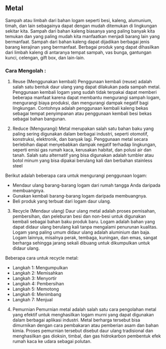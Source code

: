 

## Metal
Sampah atau limbah dari bahan logam seperti besi, kaleng, alumunium, timah, dan lain sebagainya dapat dengan mudah ditemukan di lingkungan sekitar kita. Sampah dari bahan kaleng biasanya yang paling banyak kita temukan dan yang paling mudah kita manfaatkan menjadi barang lain yang bermanfaat. Sampah dari bahan kaleng dapat dijadikan berbagai jenis barang kerajinan yang bermanfaat. Berbagai produk yang dapat dihasilkan dari limbah kaleng di antaranya tempat sampah, vas bunga, gantungan kunci, celengan, gift box, dan lain-lain.

### Cara Mengolah :
1. Reuse (Menggunakan kembali)
Penggunaan kembali (reuse) adalah salah satu bentuk daur ulang yang dapat dilakukan pada sampah metal. Penggunaan kembali logam yang sudah tidak terpakai dapat memberi beberapa manfaat karena dapat membantu mengurangi sampah logam, mengurangi biaya produksi, dan mengurangi dampak negatif bagi lingkungan. Contohnya adalah penggunaan kembali kaleng bekas sebagai tempat penyimpanan atau penggunaan kembali besi bekas sebagai bahan bangunan.

2. Reduce (Mengurangi) 
Metal merupakan salah satu bahan baku yang paling sering digunakan dalam berbagai industri, seperti otomotif, konstruksi, elektronik, dan banyak lagi. Penggunaan metal secara berlebihan dapat menyebabkan dampak negatif terhadap lingkungan, seperti emisi gas rumah kaca, kerusakan habitat, dan polusi air dan tanah. Salah satu alternatif yang bisa digunakan adalah tumbler atau botol minum yang bisa dipakai berulang kali dan berbahan stainless steel

Berikut adalah beberapa cara untuk mengurangi penggunaan logam:
- Mendaur ulang barang-barang logam dari rumah tangga Anda daripada membuangnya.
- Gunakan kembali barang-barang logam daripada membuangnya.
- Beli produk yang terbuat dari logam daur ulang.

3. Recycle (Mendaur ulang)
Daur ulang metal adalah proses pemisahan, pembersihan, dan peleburan besi dan non-besi untuk digunakan kembali sebagai bahan baku produk baru. 
Logam adalah bahan yang dapat didaur ulang berulang kali tanpa mengalami penurunan kualitas. Logam yang paling umum didaur ulang adalah aluminium dan baja. Logam lainnya, misalnya perak, tembaga, kuningan, dan emas, sangat berharga sehingga jarang sekali dibuang untuk dikumpulkan untuk didaur ulang.

Beberapa cara untuk recycle metal:
- Langkah 1: Mengumpulkan 
- Langkah 2: Memisahkan 
- Langkah 3: Menyortir
- Langkah 4: Pembersihan  
- Langkah 5: Memotong 
- Langkah 6: Menimbang 
- Langkah 7: Menjual 

4. Pemurnian
Pemurnian metal adalah salah satu cara pengolahan metal yang efektif untuk menghasilkan logam murni yang dapat digunakan dalam berbagai aplikasi industri. Metal berharga tersebut bisa dimurnikan dengan cara pembakaran atau pemberian asam dan bahan kimia. Proses pemurnian tersebut disebut daur ulang tradisional dan menghasilkan gas dioksin, timbal, dan gas hidrokarbon pembentuk efek rumah kaca ke udara sebagai polutan.
